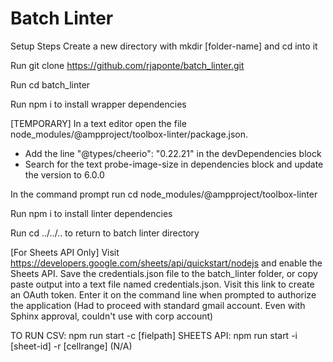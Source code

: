 # Batch Linter
Setup Steps
Create a new directory with mkdir [folder-name] and cd into it

Run git clone https://github.com/rjaponte/batch_linter.git 

Run cd batch_linter

Run npm i to install wrapper dependencies

[TEMPORARY] In a text editor open the file node_modules/@ampproject/toolbox-linter/package.json.
- Add the line  "@types/cheerio": "0.22.21" in the devDependencies block
- Search for the text probe-image-size in dependencies block and update the version to 6.0.0

In the command prompt run cd node_modules/@ampproject/toolbox-linter 

Run npm i to install linter dependencies

Run cd ../../.. to return to batch linter directory


[For Sheets API Only]
Visit https://developers.google.com/sheets/api/quickstart/nodejs and enable the Sheets API. Save the credentials.json file to the batch_linter folder, or copy paste output into a text file named credentials.json.
Visit this link to create an OAuth token. Enter it on the command line when prompted to authorize the application (Had to proceed with standard gmail account. Even with Sphinx approval, couldn't use with corp account)

TO RUN
CSV: npm run start -c [fielpath]
SHEETS API: npm run start -i [sheet-id] -r [cellrange] (N/A)
